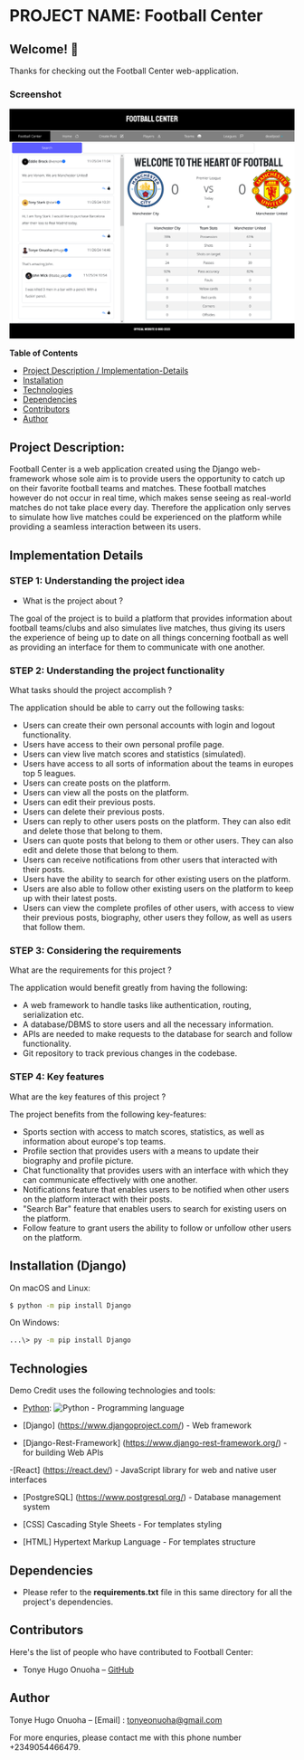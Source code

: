 # PROJECT NAME: Football Center


## Welcome! 👋

Thanks for checking out the Football Center web-application.

### Screenshot

![Screenshot](./FOOTBALL_CENTER_SCREENSHOT.png)


**Table of Contents**
- [Project Description / Implementation-Details](#project-description**implementation-details**)
- [Installation](#installation)
- [Technologies](#technologies)
- [Dependencies](#dependencies)
- [Contributors](#contributors)
- [Author](#author)


## Project Description: 
Football Center is a web application created using the Django web-framework whose sole aim is to provide users the opportunity to catch up on their favorite football teams and matches. These football matches however do not occur in real time, which makes sense seeing as real-world matches do not take place every day. Therefore the application only serves to simulate how live matches could be experienced on the platform while providing a seamless interaction between its users.


## Implementation Details
### STEP 1: Understanding the project idea
- What is the project about ?

The goal of the project is to build a platform that provides information about football teams/clubs and also simulates live matches, thus giving its users the experience of being up to date on all things concerning football as well as providing an interface for them to communicate with one another.


### STEP 2: Understanding the project functionality
What tasks should the project accomplish ?

The application should be able to carry out the following tasks:
-   Users can create their own personal accounts with login and logout functionality.
-   Users have access to their own personal profile page.
-   Users can view live match scores and statistics (simulated).
-   Users have access to all sorts of information about the teams in europes top 5 leagues.
-   Users can create posts on the platform.
-   Users can view all the posts on the platform.
-   Users can edit their previous posts.
-   Users can delete their previous posts.
-   Users can reply to other users posts on the platform. They can also edit and delete those that belong to them.
-   Users can quote posts that belong to them or other users. They can also edit and delete those that belong to them.
-   Users can receive notifications from other users that interacted with their posts.
-   Users have the ability to search for other existing users on the platform.
-   Users are also able to follow other existing users on the platform to keep up with their latest posts.
-   Users can view the complete profiles of other users, with access to view their previous posts, biography, other users they follow, as well as users that follow them.


### STEP 3: Considering the requirements
What are the requirements for this project ?

The application would benefit greatly from having the following:
-   A web framework to handle tasks like authentication, routing, serialization etc.
-   A database/DBMS to store users and all the necessary information.
-   APIs are needed to make requests to the database for search and follow functionality.
-   Git repository to track previous changes in the codebase.


### STEP 4: Key features
What are the key features of this project ?

The project benefits from the following key-features:
-   Sports section with access to match scores, statistics, as well as information about europe's top teams.
-   Profile section that provides users with a means to update their biography and profile picture.
-   Chat functionality that provides users with an interface with which they can communicate effectively with one another.
-   Notifications feature that enables users to be notified when other users on the platform interact with their posts.
-   "Search Bar" feature that enables users to search for existing users on the platform.
-   Follow feature to grant users the ability to follow or unfollow other users on the platform.


##  Installation (Django)

On macOS and Linux:

```sh
$ python -m pip install Django
```

On Windows:

```sh
...\> py -m pip install Django
```


## Technologies

Demo Credit uses the following technologies and tools:

- [Python](https://www.python.org/): ![Python](https://img.shields.io/badge/python-3670A0?style=for-the-badge&logo=python&logoColor=ffdd54) - Programming language

- [Django] (https://www.djangoproject.com/) - Web framework

- [Django-Rest-Framework] (https://www.django-rest-framework.org/) - for building Web APIs

-[React] (https://react.dev/) - JavaScript library for web and native user interfaces

- [PostgreSQL] (https://www.postgresql.org/) - Database management system

- [CSS] Cascading Style Sheets - For templates styling

- [HTML] Hypertext Markup Language - For templates structure


## Dependencies

- Please refer to the **requirements.txt** file in this same directory for all the project's dependencies.


## Contributors

Here's the list of people who have contributed to Football Center:

- Tonye Hugo Onuoha – [GitHub](https://github.com/Tonye-Onuoha)


## Author

Tonye Hugo Onuoha – [Email] : tonyeonuoha@gmail.com


For more enquries, please contact me with this phone number +2349054466479.